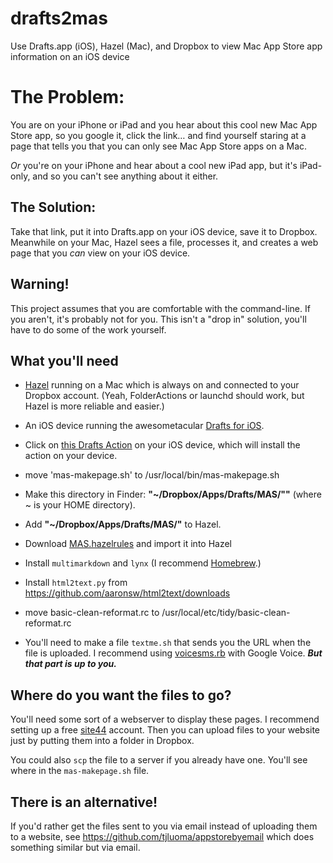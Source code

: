 drafts2mas
==========

Use Drafts.app (iOS), Hazel (Mac), and Dropbox to view Mac App Store app information on an iOS device

# The Problem:

You are on your iPhone or iPad and you hear about this cool new Mac App Store app, so you google it, click the link… and find yourself staring at a page that tells you that you can only see Mac App Store apps on a Mac.

*Or* you're on your iPhone and hear about a cool new iPad app, but it's iPad-only, and so you can't see anything about it either.


## The Solution:

Take that link, put it into Drafts.app on your iOS device, save it to Dropbox. Meanwhile on your Mac, Hazel sees a file, processes it, and creates a web page that you *can* view on your iOS device. 


## Warning!

This project assumes that you are comfortable with the command-line. If you aren't, it's probably not for you. This isn't a "drop in" solution, you'll have to do some of the work yourself.

## What you'll need 

* [Hazel](http://www.noodlesoft.com/hazel) running on a Mac which is always on and connected to your Dropbox account. (Yeah, FolderActions or launchd should work, but Hazel is more reliable and easier.)

* An iOS device running the awesometacular
 [Drafts for iOS](https://itunes.apple.com/us/app/drafts/id502385074?mt=8).

* Click on <a href="drafts://x-callback-url/import_action?type=dropbox&name=MAS-urls.txt&path=%2FApps%2FDrafts%2FMAS%2F&filenametype=0&filename=&ext=txt&writetype=0&template=%5B%5Bdraft%5D%5D">this Drafts Action</a> on your iOS device, which will install the action on your device.

* move 'mas-makepage.sh' to /usr/local/bin/mas-makepage.sh

* Make this directory in Finder: **"~/Dropbox/Apps/Drafts/MAS/""** (where ~ is your HOME directory).

* Add **"~/Dropbox/Apps/Drafts/MAS/"** to Hazel.

* Download [MAS.hazelrules][] and import it into Hazel

* Install `multimarkdown` and `lynx` (I recommend [Homebrew](http://mxcl.github.com/homebrew/).)

* Install `html2text.py` from <https://github.com/aaronsw/html2text/downloads>

* move basic-clean-reformat.rc to /usr/local/etc/tidy/basic-clean-reformat.rc

* You'll need to make a file `textme.sh` that sends you the URL when the file is uploaded. I recommend using [voicesms.rb](http://brettterpstra.com/2010/11/19/sms-from-the-command-line-with-google-voice/) with Google Voice. ***But that part is up to you.***

[MAS.hazelrules]: MAS.hazelrules

## Where do you want the files to go?

You'll need some sort of a webserver to display these pages. I recommend setting up a free [site44](http://www.site44.com) account. Then you can upload files to your website just by putting them into a folder in Dropbox.

You could also `scp` the file to a server if you already have one. You'll see where in the `mas-makepage.sh` file.

## There is an alternative!

If you'd rather get the files sent to you via email instead of uploading them to a website, see <https://github.com/tjluoma/appstorebyemail> which does something similar but via email.
